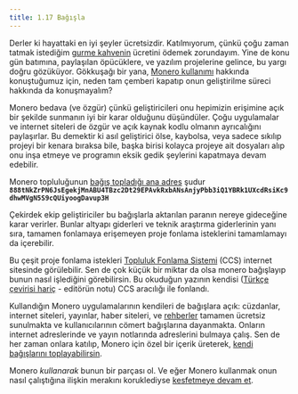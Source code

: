 ```yaml
---
title: 1.17 Bağışla
---
```


Derler ki hayattaki en iyi şeyler ücretsizdir.  Katılmıyorum, çünkü
çoğu zaman tatmak istediğim [gurme kahvenin](./coffee.av1.webm)
ücretini ödemek zorundayım.  Yine de konu gün batımına, paylaşılan
öpücüklere, ve yazılım projelerine gelince, bu yargı doğru gözüküyor.
Gökkuşağı bir yana, [Monero kullanımı](1.13_use_monero.md) hakkında
konuştuğumuz için, neden tam çemberi kapatıp onun geliştirilme süreci
hakkında da konuşmayalım?

Monero bedava (ve özgür) çünkü geliştiricileri onu hepimizin erişimine
açık bir şekilde sunmanın iyi bir karar olduğunu düşündüler.  Çoğu
uygulamalar ve internet siteleri de özgür ve açık kaynak kodlu olmanın
ayrıcalığını paylaşırlar.  Bu demektir ki asıl geliştirici ölse,
kaybolsa, veya sadece sıkılıp projeyi bir kenara bıraksa bile, başka
birisi kolayca projeye ait dosyaları alıp onu inşa etmeye ve programın
eksik gedik şeylerini kapatmaya devam edebilir.

Monero topluluğunun [bağış topladığı ana
adres](https://ccs.getmonero.org/donate/) şudur
**`888tNkZrPN6JsEgekjMnABU4TBzc2Dt29EPAvkRxbANsAnjyPbb3iQ1YBRk1UXcdRsiKc9dhwMVgN5S9cQUiyoogDavup3H`**

Çekirdek ekip geliştiriciler bu bağışlarla aktarılan paranın nereye
gideceğine karar verirler.  Bunlar altyapı giderleri ve teknik
araştırma giderlerinin yanı sıra, tamamen fonlamaya erişemeyen proje
fonlama isteklerini tamamlamayı da içerebilir.

Bu çeşit proje fonlama istekleri [Topluluk Fonlama
Sistemi](https://ccs.getmonero.org/) (CCS) internet sitesinde
görülebilir.  Sen de çok küçük bir miktar da olsa monero bağışlayıp
bunun nasıl işlediğini görebilirsin.  Bu okuduğun yazının kendisi
([Türkçe çevirisi hariç](https://github.com/k4r4b3y/monerobahcesi) -
editörün notu) CCS aracılığı ile fonlandı.

Kullandığın Monero uygulamalarının kendileri de bağışlara açık:
cüzdanlar, internet siteleri, yayınlar, haber siteleri, ve
[rehberler](https://karapara.kyun.li/wiki) tamamen ücretsiz sunulmakta
ve kullanıcılarının cömert bağışlarına dayanmakta.  Onların internet
adreslerinde ve yayın notlarında adreslerini bulmaya çalış.  Sen de
her zaman onlara katılıp, Monero için özel bir içerik üreterek, [kendi
bağışlarını toplayabilirsin](1.15_tip_monero.md).

Monero *kullanarak* bunun bir parçası ol.  Ve eğer Monero kullanmak
onun nasıl çalıştığına ilişkin merakını koruklediyse [kesfetmeye devam
et](2.01_lets_do_it.md).

